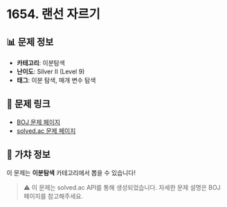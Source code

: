 # 1654. 랜선 자르기

## 📊 문제 정보
- **카테고리**: 이분탐색
- **난이도**: Silver II (Level 9)
- **태그**: 이분 탐색, 매개 변수 탐색

## 🔗 문제 링크
- [BOJ 문제 페이지](https://www.acmicpc.net/problem/1654)
- [solved.ac 문제 페이지](https://solved.ac/problems/1654)

## 🎯 가챠 정보
이 문제는 **이분탐색** 카테고리에서 뽑을 수 있습니다!

> ⚠️ 이 문제는 solved.ac API를 통해 생성되었습니다. 
> 자세한 문제 설명은 BOJ 페이지를 참고해주세요.
